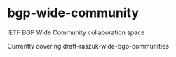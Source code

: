 bgp-wide-community
==================

IETF BGP Wide Community collaboration space

Currently covering draft-raszuk-wide-bgp-communities

